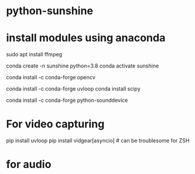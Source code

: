# python-sunshine


# install modules using anaconda
sudo apt install ffmpeg

conda create -n sunshine python=3.8
conda activate sunshine

conda install -c conda-forge opencv

conda install -c conda-forge uvloop
conda install scipy

conda install -c conda-forge python-sounddevice


# For video capturing
pip install uvloop
pip install vidgear[asyncio] # can be troublesome for ZSH

# for audio